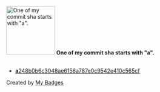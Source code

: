 <img src="https://github.com/my-badges/my-badges/blob/master/src/all-badges/abc-commit/a-commit.png?raw=true" alt="One of my commit sha starts with &quot;a&quot;." title="One of my commit sha starts with &quot;a&quot;." width="128">
<strong>One of my commit sha starts with &quot;a&quot;.</strong>
<br><br>

- <a href="https://github.com/miaversa/site/commit/a248b0b6c3048ae6156a787e0c9542e410c565cf"><strong>a</strong>248b0b6c3048ae6156a787e0c9542e410c565cf</a>


Created by <a href="https://github.com/my-badges/my-badges">My Badges</a>